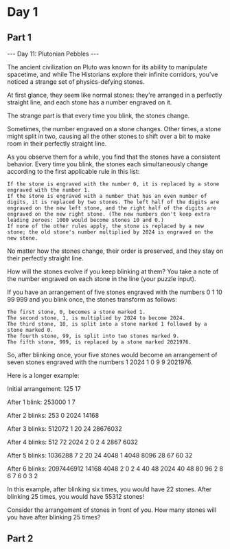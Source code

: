 # Day 1

## Part 1

--- Day 11: Plutonian Pebbles ---

The ancient civilization on Pluto was known for its ability to manipulate spacetime, and while The Historians explore their infinite corridors, you've noticed a strange set of physics-defying stones.

At first glance, they seem like normal stones: they're arranged in a perfectly straight line, and each stone has a number engraved on it.

The strange part is that every time you blink, the stones change.

Sometimes, the number engraved on a stone changes. Other times, a stone might split in two, causing all the other stones to shift over a bit to make room in their perfectly straight line.

As you observe them for a while, you find that the stones have a consistent behavior. Every time you blink, the stones each simultaneously change according to the first applicable rule in this list:

    If the stone is engraved with the number 0, it is replaced by a stone engraved with the number 1.
    If the stone is engraved with a number that has an even number of digits, it is replaced by two stones. The left half of the digits are engraved on the new left stone, and the right half of the digits are engraved on the new right stone. (The new numbers don't keep extra leading zeroes: 1000 would become stones 10 and 0.)
    If none of the other rules apply, the stone is replaced by a new stone; the old stone's number multiplied by 2024 is engraved on the new stone.

No matter how the stones change, their order is preserved, and they stay on their perfectly straight line.

How will the stones evolve if you keep blinking at them? You take a note of the number engraved on each stone in the line (your puzzle input).

If you have an arrangement of five stones engraved with the numbers 0 1 10 99 999 and you blink once, the stones transform as follows:

    The first stone, 0, becomes a stone marked 1.
    The second stone, 1, is multiplied by 2024 to become 2024.
    The third stone, 10, is split into a stone marked 1 followed by a stone marked 0.
    The fourth stone, 99, is split into two stones marked 9.
    The fifth stone, 999, is replaced by a stone marked 2021976.

So, after blinking once, your five stones would become an arrangement of seven stones engraved with the numbers 1 2024 1 0 9 9 2021976.

Here is a longer example:

Initial arrangement:
125 17

After 1 blink:
253000 1 7

After 2 blinks:
253 0 2024 14168

After 3 blinks:
512072 1 20 24 28676032

After 4 blinks:
512 72 2024 2 0 2 4 2867 6032

After 5 blinks:
1036288 7 2 20 24 4048 1 4048 8096 28 67 60 32

After 6 blinks:
2097446912 14168 4048 2 0 2 4 40 48 2024 40 48 80 96 2 8 6 7 6 0 3 2

In this example, after blinking six times, you would have 22 stones. After blinking 25 times, you would have 55312 stones!

Consider the arrangement of stones in front of you. How many stones will you have after blinking 25 times?

## Part 2
